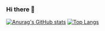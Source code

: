 ### Hi there 👋

[![Anurag's GitHub stats](https://github-readme-stats.vercel.app/api?username=moksh-shukla)](https://github.com/anuraghazra/github-readme-stats)
[![Top Langs](https://github-readme-stats.vercel.app/api/top-langs/?username=moksh-shukla)](https://github.com/anuraghazra/github-readme-stats)

<!--
**moksh-shukla/moksh-shukla** is a ✨ _special_ ✨ repository because its `README.md` (this file) appears on your GitHub profile.

Here are some ideas to get you started:

- 🔭 I’m currently working on ...
- 🌱 I’m currently learning ...
- 👯 I’m looking to collaborate on ...
- 🤔 I’m looking for help with ...
- 💬 Ask me about ...
- 📫 How to reach me: ...
- 😄 Pronouns: ...
- ⚡ Fun fact: ...
-->
